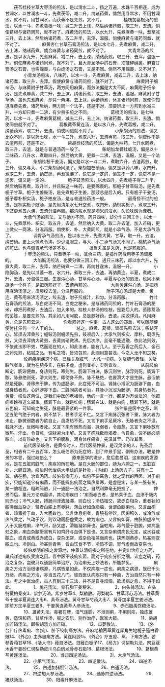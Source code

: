 <!-- { "loadSidebar": true } -->
　　茯苓桂枝甘草大枣汤的煎法，是以清水二斗，扬之万遍，水珠千百相逐，成为甘澜水，以甘澜水一斗，先煮茯苓，减二升，纳诸药煮，倘然用寻常水，不用甘澜水，就不对。用甘澜水，而茯苓不是先煎，又不对。
　　
　　桂枝加葛根汤的煎法，以水一斗，先煮葛根一味，减二升去上沫，然后纳诸药煎，取三升，去渣。倘使葛根与诸药同煎，就不对了。麻黄汤的煎法，以水九升，先煮麻黄一味，煮至减三升，去上沫，然后纳诸药煮，取二升半，去滓，温服。倘使麻黄与诸药同煮，就不对了。
　　
　　麻黄杏仁甘草石膏汤煎法，是以水七升，先煮麻黄，减二升，去上沫，纳诸药煮。倘合麻黄与诸药同煎，就不对了。
　　
　　大青龙汤的煎法，是以水九升，先煮麻黄、减二升，去上涑，纳诸药煎，取三升，去滓，温服一升。倘使麻黄与诸药同煮，就不对了。且大青龙汤中的石膏，须敲碎绵裹。麻杏甘膏汤之石膏，也需绵裹，与白虎汤之石膏，又是不同。倘然不用绵裹，又不对了。
　　
　　小青龙汤煎法，八味药，以水一斗，先煮麻黄，减去二升，去上沫，纳诸药煮，取三升，去滓。假使麻黄与诸药同煎，就不对了。
　　
　　麻黄附子细辛汤，与麻黄附子甘草汤，两方同用麻黄，而煎法偏是大大不同。麻黄附子细辛汤，是先煮麻黄，减二升，去上沫，纳诸药煮，取三升，去渣，温服。麻黄附子甘草汤，虽也先煮麻黄，却只一两沸，去上沫，纳诸药煮，休言诸药同煎，就使你知道麻黄先煮，诸药后纳，两方同一个法子，还是不对，须要辨出一方煎到水减三升，一方却只煮一二沸，有少煎多煎之不同。
　　
　　葛根汤的煎法，是七味药，以水一斗，先煮麻黄葛根，减去二升，去上沫，纳诸药煮，取三升，去渣。倘使同煎就不对了。
　　
　　葛根黄芩黄连汤，是以水八升，先煮葛根，减二升。纳诸药煮，取二升，去渣。倘使同煎就不对了。
　　
　　小柴胡汤的煎法，偏又比众不同，是以药七味，水一斗二升，煮取六升，去渣再煎，取三升。倘使你不是去渣再煎，还是不对。
　　
　　柴胡桂枝汤的煎法，偏是九味药，七升水同煮，取三升，去渣，就是与普通汤药一般了。
　　
　　柴胡加龙骨牡蛎汤，偏是以十二味药，八升水，煮取四升，然后纳大黄，更煮一二沸，去渣，温服，又是一个法子。
　　
　　柴胡桂枝干姜汤，偏又是以水一斗二升，煮取六升，去渣再煎，取三升，偏又与大、小二柴胡汤同法了。柴胡加芒硝汤，偏又是以药八味，水四升，煮取二升，去渣，纳芒硝，再煮微沸了，说它是一定的，偏又不一定，说它不是一定罢，偏又是一定的。
　　
　　栀子豉汤煎法，以水四升，先煮栀子得二升半，然后纳豉再煮，取升半，并且豉这一味药，是要绵裹的。那栀子甘草豉汤，是先煮栀子甘草。栀子生姜豉汤，是先煮栀子生姜，那豉总是后入的。只有栀子干姜汤，栀子厚朴枳实汤，栀子柏皮汤，是与普通煎药法一般。
　　
　　最奇怪不过的煎法，是枳实栀子豉汤，是先用清浆水七升空煮，取四升，纳枳实栀子，煮取三升，下豉更煮五六沸，去渣分温再服。那清浆水就是淘米的泔水，久贮味酸为佳者。
　　
　　大承气汤的煎法，又与他方不同，药只四味，却分作三回工作，以水一斗，先煮厚朴、枳实，取五升，去渣，然后纳入大黄，取二升去渣，加入芒硝，更上微火一两沸，分温再服。倘使枳、朴、大黄同煎，就是小承气汤，不是大承气汤了。
　　
　　调胃承气汤煎法，是以水三升，先煮大黄、甘草，取一升，去渣，纳芒硝。更上火微煮令沸，少少温服之，与大、小二承气汤又不同了。桃核承气汤的煎法。也与调胃承气汤差不多。
　　
　　抵当丸虽是丸药，也是煎服的。
　　
　　十枣汤的煎法，只煮枣子一味，其余三药，是捣作药散用枣子汤调服的。
　　
　　大陷胸汤煎法，也要分做三回工作，通只三味药，却以水六升，先煮大黄，取二升，去滓，纳芒硝煮一二沸，再纳甘遂末，温服一升。
　　
　　小陷胸汤，是先以瓜萎一枚，水六升，煮取三升，去渣，再纳黄连、半夏，煮成二升，去渣，分温做三服。生姜泻心汤，甘草泻心汤，半夏泻心汤的煎法，也同小柴胡汤一个样子，是把药煎好了，去渣再煎的。
　　
　　大黄黄连泻心汤，是把药用麻沸汤渍之，须臾绞去渣，分温再服的。
　　
　　附子泻心汤却是大黄、黄连、黄芩用麻沸汤渍之，绞去渣，附子煎成汁，和匀。分温再服。
　　
　　竹叶石膏汤的煎法，与白虎汤不同，白虎之粳米，是与诸药同煎的，竹叶石膏汤的粳米，却把药煮好，去渣后，加入米的。桂枝人参汤的桂枝，是要后入的。茵陈蒿汤的茵陈，是要先煎的。其余如凡用阿胶，总是煎好药，去渣，纳胶烊消。凡用麻黄，总是先煎去沫。
　　
　　你看煎药这一件事，古人这么的郑重，可以随随便便付托任何一个人干的么。
　　
　　总之，麻黄、葛根，皆须先煎去沫；柴胡泻心。皆须去滓重煎；栀豉汤则栀须先煎，豉须后入；大承气则枳实、厚朴，既须先煎，又须去滓纳大黄煎，去黄纳硝微沸。先后次序，丝毫不能通融，依此法则效，不依此法即不效，然而现在的人，知此法者，能有几人。至于芳香之药后入，金石之药先煎，粘腻之品，有毛之物，皆须包煎，此则用意甚浅，今之人无不知之矣。
　　
　　论痢疾痢疾这个病，已经关及脏气，大凡一切病，关及腑气者轻，关及脏气者重，就为在腑多实，在脏多虚，虚则宜补，实则宜攻。
　　
　　从前岐伯断定，肠澼便血，身热则死，寒则生。肠澼下白沫，脉沉则生，脉浮则死。肠澼下脓，脉悬绝则死，滑大则生。即使身不热，脉不悬绝，也要滑大才是生脉，悬涩依然是死脉。肾移热于脾，传为虚肠澼，此症死不可治。肾脉小搏沉为肠澼下血，血温身热者死。心肝澼亦下血，二脏同病者可治，其脉小沉涩为肠澼，其身热者死。黄帝、岐伯这两位，是我们中医的老祖师，他的一言一行，都是为万世法的，他把痢疾瞧得这么郑重。肠澼下血，就是红痢；肠澼白沫，就是白痢；肠澼下脓。就是五色痢，可知痢之生死，脉是最要紧的一件事。
　　
　　张仲景是医中之圣，断定五脏气绝于内者，痢不禁下，甚者手足不仁。又言下痢脉沉弦者下重，脉大者为未止，脉微弱数者为欲自止，虽发热不死。又言下痢手足厥冷，无脉者灸之不温，若脉不还，反微喘者死。又言下痢有微热而渴，脉弱者，令自愈。又言下痢咏数有微热，汗出，令自愈，设脉紧为未解。又言下痢脉数而渴者，令自愈，设不瘥必清脓血，以有热故也。又言下痢腹胀，满身体疼痛者，先温其里，乃攻其表。
　　
　　前代医圣岐伯，是黄帝时人，后代医圣仲景，是汉灵帝的人，先圣后圣，相去有二千五百年，怎么岐伯断为死症的，到了仲景手里，倒有办法，敢是仲景的本领，强过岐伯么？
　　
　　原来医学的进步，愈后愈昌明，这痢疾的发源地，是在五脏的脏气；痢疾的所在地。是在大肠的部位，肠为六腑之一，五脏宜补，六腑宜通。岐伯时代治病大半仗的是针灸，《内经》上汤药方子，只有十二首。病在肠，治宜汤药。岐伯有病无方，如何不要窘急，犹之现代的西医，对于痢疾，只能知道它有痢菌，而不能辨出痢菌之属热属寒，是虚是实，与某一脏有关，某一腑相连，粗疏简陋，只一通肠一法治之，自然利弊毫无把握了。
　　
　　仲景而后，巢元方论病最详，其论痢疾曰：“痢而赤白者，是热乘于血，血渗于肠内则赤也；冷气入肠，搏肠间津液凝滞，则白也；冷热相交，故赤白相杂，重者状如脓涕而血杂之，轻者白脓上有赤脉，薄血状如鱼脂脑，世谓鱼脑痢也。又言血痢者，热毒折于血，入大肠故也。又言休息痢者，胃脘有停饮，因痢积久，或冷气或热气乘之，气动于饮，则饮动而肠虚受之，故为痢也。又言痢如膏，由脏腑虚冷气入于大肠成痢，冷气积，肠又虚，滑脂凝如膏也。蛊蛀痢，毒气侵于脏腑，如病蛊蛀之象，痢血杂脓瘀黑有片如鸡肝与血俱下是也。又言杂痢谓痢色无定，或水谷或脓血。或青或黄或赤或白，变杂无常，或杂色相兼而痢也。挟热则黄赤，热甚则变脓血也。冷则白。冷甚则青黑，皆由饮食不节，冷热不调，胃气虚而故变易也。
　　
　　岐伯发明痢疾之发源地，仲景认清痢疾之所在地，并定出治疗之方药，巢氏详述痢疾受病之因。吾中医不谈痢疾菌，而对于痢疾分析之细。认症之确，药治之复杂，岂彼只以通肠简单治疗，为治痢无上妙法者，所能梦见。
　　
　　痢疾之方治方治根诸病源，凡病皆是如此。不仅痢疾一症也。痢疾之病源，既已千头万绪，痢疾之方治，亦当五花八门。彼西医认痢疾只有一种菌，方治自然只有一种法。考之中医治痢，古人有到三十三法，并不是自寻烦恼，欲求病之愈，不得不如此。
　　
　　1、桃花汤法。赤石脂干姜粳米。
　　
　　2、白头翁汤法。白头翁黄柏秦皮3、紫参汤法。紫参甘草4、梨勒散。诃梨勒5、甘草泻心汤法。甘草黄芩干姜半夏黄连大枣6、黄芩汤法。黄芩甘草芍药大枣7、黄芩加半夏生姜汤法。即前方加半夏生姜8、干姜黄连黄芩人参汤法。
　　
　　9、赤石脂禹馀粮汤法。
　　
　　10、雄黄丸法。毒暑在脾，湿气连脚，不泄则痢，不痢则疟，独炼雄黄，蒸饼和药，甘草作汤，服之安乐，别作治疗，医家大错。
　　
　　11、柴胡加芒硝汤法。即柴胡汤方加芒硝。
　　
　　12、瓜蒌散法。
　　
　　13、《外台》疗热毒痢、血(痢)、脐下绞刺痛方法。升麻地榆茜草黄连犀角生地栀子薤白香豉14、《外台》主赤自痢方法。黄连阿胶15、《外台》疗五疳、蒸、下痢方法。苦参青葙甘草16、《活人书》薤自汤法。豉薤白栀子17、《局方》诃梨勒丸法。肉豆蔻木香干姜砂仁诃梨勒皮川乌白矾龙骨赤石脂18、葛根汤法。
　　
　　19、葛根黄芩黄连汤法。
　　
　　20、当归四逆汤法。
　　
　　2l、大承气汤法。
　　
　　22、小承气汤法。
　　
　　23、四逆散法。
　　
　　24、四逆汤法。
　　
　　25、白通加猪胆汁汤法。
　　
　　26、白通汤法。
　　
　　27、四逆加人参汤法。
　　
　　28、通脉四逆汤法。
　　
　　29、猪肤汤法。
　　
　　30、阳毒升麻汤法。
　　
